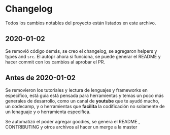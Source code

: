 # Changelog

Todos los cambios notables del proyecto están listados en este archivo.

## 2020-01-02

Se removió código demás, se creo el changelog, se agregaron helpers y types and `src`.
El autopr ahora si funciona, se puede generar el README y hacer commit con los cambios al aprobar el PR.

## Antes de 2020-01-02

Se removieron los tutoriales y lectura de lenguajes y
frameworks en especifico, está guia está pensada para herramientas y temas un
poco más generales de desarrollo, como un canal de **youtube** que te ayudó
mucho, un codecamp, y o herramientas que **facilita** la codificación no
solamente de un lenaguaje y o herramienta especifíca.

Se automatizó el poder agregar goodies, se genera el README , CONTRIBUTING
y otros archivos al hacer un merge a la master
